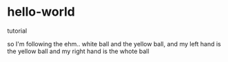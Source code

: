 # hello-world
tutorial
<p> so I'm following the ehm.. white ball and the yellow ball, and my left hand is the yellow ball and my right hand is the whote ball</p>
